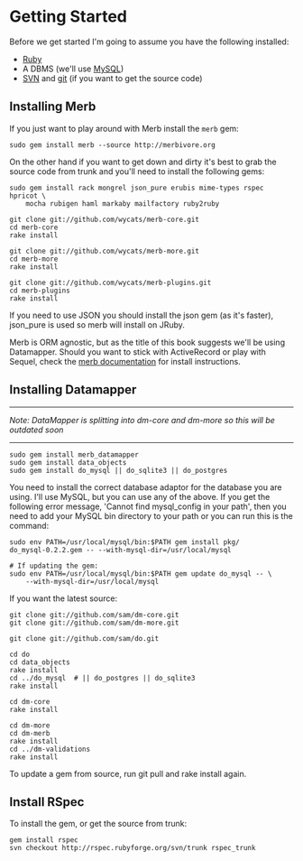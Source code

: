 # Getting Started

Before we get started I'm going to assume you have the following installed:

* [Ruby](http://www.ruby-lang.org/) 
* A DBMS (we'll use [MySQL](http://mysql.org/))
* [SVN](http://subversion.tigris.org/) and [git](http://git.or.cz/) (if you want to get the source code)


## Installing Merb

If you just want to play around with Merb install the `merb` gem:
    
    sudo gem install merb --source http://merbivore.org 
    
    
On the other hand if you want to get down and dirty it's best to grab the source code from trunk 
and you'll need to install the following gems:

    sudo gem install rack mongrel json_pure erubis mime-types rspec hpricot \
        mocha rubigen haml markaby mailfactory ruby2ruby

    git clone git://github.com/wycats/merb-core.git
    cd merb-core
    rake install
    
    git clone git://github.com/wycats/merb-more.git
    cd merb-more
    rake install
    
    git clone git://github.com/wycats/merb-plugins.git
    cd merb-plugins
    rake install

If you need to use JSON you should install the json gem (as it's faster), json_pure is used so merb will install on JRuby.

Merb is ORM agnostic, but as the title of this book suggests we'll be using Datamapper.
Should you want to stick with ActiveRecord or play with Sequel, check the [merb documentation](http://merb.rubyforge.org/files/README.html) for install instructions.

## Installing Datamapper

***
_Note: DataMapper is splitting into dm-core and dm-more so this will be outdated soon_
***

    sudo gem install merb_datamapper
    sudo gem install data_objects
    sudo gem install do_mysql || do_sqlite3 || do_postgres
    

You need to install the correct database adaptor for the database you are using. I'll use MySQL, 
but you can use any of the above. If you get the following error message, 'Cannot find mysql_config in 
your path', then you need to add your MySQL bin directory to your path or you can run this is the command:

    sudo env PATH=/usr/local/mysql/bin:$PATH gem install pkg/ 
    do_mysql-0.2.2.gem -- --with-mysql-dir=/usr/local/mysql

    # If updating the gem:
    sudo env PATH=/usr/local/mysql/bin:$PATH gem update do_mysql -- \
        --with-mysql-dir=/usr/local/mysql

If you want the latest source:

    git clone git://github.com/sam/dm-core.git
    git clone git://github.com/sam/dm-more.git
    
    git clone git://github.com/sam/do.git

    cd do
    cd data_objects
    rake install
    cd ../do_mysql  # || do_postgres || do_sqlite3
    rake install
    
    cd dm-core    
    rake install
    
    cd dm-more
    cd dm-merb    
    rake install
    cd ../dm-validations
    rake install
    
To update a gem from source, run git pull and rake install again.

## Install RSpec

To install the gem, or get the source from trunk:

    gem install rspec
    svn checkout http://rspec.rubyforge.org/svn/trunk rspec_trunk
    


